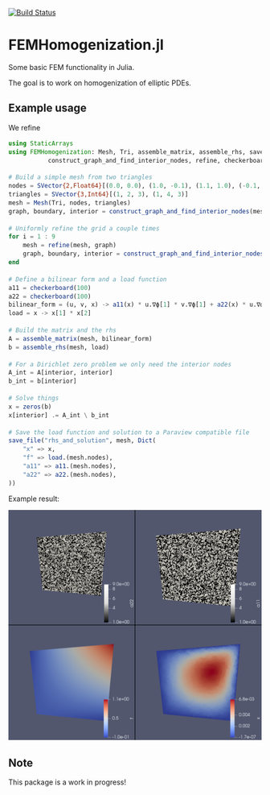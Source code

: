 [![Build Status](https://travis-ci.org/haampie/FEMHomogenization.jl.svg?branch=master)](https://travis-ci.org/haampie/FEMHomogenization.jl)

# FEMHomogenization.jl

Some basic FEM functionality in Julia.

The goal is to work on homogenization of elliptic PDEs.

## Example usage

We refine 

```julia
using StaticArrays
using FEMHomogenization: Mesh, Tri, assemble_matrix, assemble_rhs, save_file,
           construct_graph_and_find_interior_nodes, refine, checkerboard

# Build a simple mesh from two triangles
nodes = SVector{2,Float64}[(0.0, 0.0), (1.0, -0.1), (1.1, 1.0), (-0.1, 0.9)]
triangles = SVector{3,Int64}[(1, 2, 3), (1, 4, 3)]
mesh = Mesh(Tri, nodes, triangles)
graph, boundary, interior = construct_graph_and_find_interior_nodes(mesh)

# Uniformly refine the grid a couple times
for i = 1 : 9
    mesh = refine(mesh, graph)
    graph, boundary, interior = construct_graph_and_find_interior_nodes(mesh)
end

# Define a bilinear form and a load function
a11 = checkerboard(100)
a22 = checkerboard(100)
bilinear_form = (u, v, x) -> a11(x) * u.∇ϕ[1] * v.∇ϕ[1] + a22(x) * u.∇ϕ[2] * v.∇ϕ[2]
load = x -> x[1] * x[2]

# Build the matrix and the rhs
A = assemble_matrix(mesh, bilinear_form)
b = assemble_rhs(mesh, load)

# For a Dirichlet zero problem we only need the interior nodes
A_int = A[interior, interior]
b_int = b[interior]

# Solve things
x = zeros(b)
x[interior] .= A_int \ b_int

# Save the load function and solution to a Paraview compatible file
save_file("rhs_and_solution", mesh, Dict(
    "x" => x,
    "f" => load.(mesh.nodes),
    "a11" => a11.(mesh.nodes),
    "a22" => a22.(mesh.nodes),
))
```

Example result:

![Plots](docs/example.png)

## Note

This package is a work in progress!